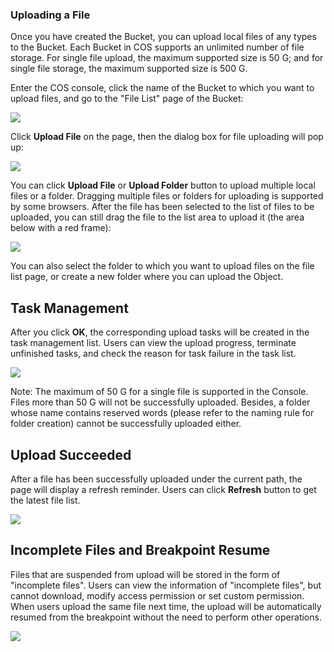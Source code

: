 ### Uploading a File

Once you have created the Bucket, you can upload local files of any types to the Bucket. Each Bucket in COS supports an unlimited number of file storage. For single file upload, the maximum supported size is 50 G; and for single file storage, the maximum supported size is 500 G.

Enter the COS console, click the name of the Bucket to which you want to upload files, and go to the "File List" page of the Bucket:

![](https://mc.qcloudimg.com/static/img/d3e05e819435efc8be79044d3e3b4b9d/image.png)

Click **Upload File** on the page, then the dialog box for file uploading will pop up:

![](https://mc.qcloudimg.com/static/img/c6c29d0511ef2cfc59dd0d4dddf08f0b/image.png)

You can click **Upload File** or **Upload Folder** button to upload multiple local files or a folder. Dragging multiple files or folders for uploading is supported by some browsers. After the file has been selected to the list of files to be uploaded, you can still drag the file to the list area to upload it (the area below with a red frame):

![](https://mc.qcloudimg.com/static/img/39080355a65ed9728ec4fab3a7246053/image.png)

You can also select the folder to which you want to upload files on the file list page, or create a new folder where you can upload the Object.


## Task Management

After you click **OK**, the corresponding upload tasks will be created in the task management list. Users can view the upload progress, terminate unfinished tasks, and check the reason for task failure in the task list.

![](https://mc.qcloudimg.com/static/img/e502373933234c93c1fcd7aa475fa040/image.png)

Note: The maximum of 50 G for a single file is supported in the Console. Files more than 50 G will not be successfully uploaded. Besides, a folder whose name contains reserved words (please refer to the naming rule for folder creation) cannot be successfully uploaded either.


## Upload Succeeded

After a file has been successfully uploaded under the current path, the page will display a refresh reminder. Users can click **Refresh** button to get the latest file list.

![](https://mc.qcloudimg.com/static/img/dfa7880f6c2efacb9e8804420e38bcbd/image.png)

## Incomplete Files and Breakpoint Resume

Files that are suspended from upload will be stored in the form of "incomplete files". Users can view the information of "incomplete files", but cannot download, modify access permission or set custom permission. When users upload the same file next time, the upload will be automatically resumed from the breakpoint without the need to perform other operations.

![](https://mc.qcloudimg.com/static/img/f2e8982eaad79aab5e54a48c7b52237d/image.png)


